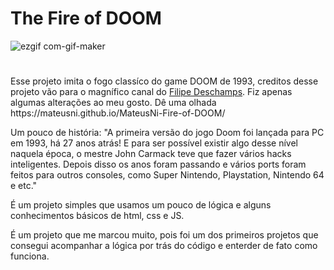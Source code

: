# The Fire of DOOM
![ezgif com-gif-maker](https://user-images.githubusercontent.com/98175448/180074072-98c5b757-c9ad-49c7-b2a5-176ee7db36e2.gif)

#
<div>
  <p> Esse projeto imita o fogo classíco do game DOOM de 1993, creditos desse projeto vão para o magnífico canal do <a               href="https://www.youtube.com/c/FilipeDeschamps">Filipe Deschamps</a>. Fiz  apenas algumas alterações ao meu gosto.
  Dê uma olhada https://mateusni.github.io/MateusNi-Fire-of-DOOM/</p>

  <p> Um pouco de história:
"A primeira versão do jogo Doom foi lançada para PC em 1993, há 27 anos atrás! E para ser possível existir algo desse nível naquela época, o mestre          John Carmack teve que fazer vários hacks inteligentes. Depois disso os anos foram passando e vários ports foram feitos para outros consoles, como Super    Nintendo, Playstation, Nintendo 64 e etc."</p>
  <p> É um projeto simples que usamos um pouco de lógica e alguns conhecimentos básicos de html, css e JS. </p>
  <p> É um projeto que me marcou muito, pois foi um dos primeiros projetos que consegui acompanhar a lógica por trás do código e enterder de fato como  funciona.</p>
</div>
